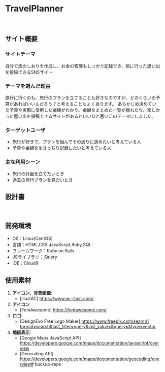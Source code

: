 # TravelPlanner
​
## サイト概要
### サイトテーマ

自分で旅のしおりを作成し、お金の管理もしっかり記録でき、旅に行った思い出を投稿できるSNSサイト
​
### テーマを選んだ理由

旅行に行くのも、旅行のプランを立てることも好きなのですが、どのくらいの予算があればいいんだろう？と考えることもよくあります。
あらかじめ決めていた予算や実際に使用した金額がわかり、金額をまとめた一覧が目れたり、楽しかった思い出を投稿できるサイトがあるといいなと思いこのテーマにしました。
​
### ターゲットユーザ
- 旅行が好きで、プランを組んでその通りに進めたいと考えている人
- 予算や金額ををきっちり記録したいと考えている人
​
### 主な利用シーン
- 旅行の計画を立てたいとき
- 過去の旅行プランを見たいとき

## 設計書

​
## 開発環境
- OS：Linux(CentOS)
- 言語：HTML,CSS,JavaScript,Ruby,SQL
- フレームワーク：Ruby on Rails
- JSライブラリ：jQuery
- IDE：Cloud9
​
## 使用素材
1. **アイコン、背景画像**:
    - [illustAC] https://www.ac-illust.com/
2. **アイコン**:
    - [FontAwesome] https://fontawesome.com/
3. **ロゴ**:
    - [DesignEvo Free Logo Maker] https://www.freepik.com/search?format=search&last_filter=query&last_value=&query=&type=vector
4. **地図表示**:
    - [Google Maps JavaScript API] https://developers.google.com/maps/documentation/javascript/overview
    - [Geocoding API] https://developers.google.com/maps/documentation/geocoding/overview# buckup-repo
